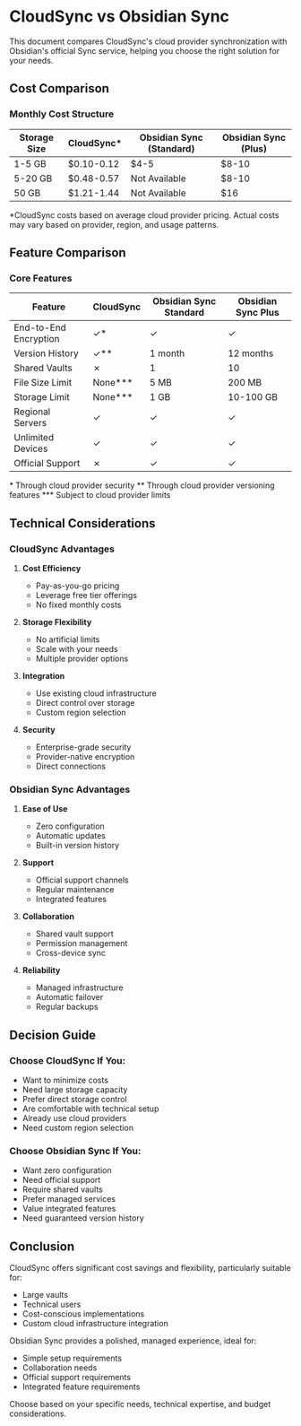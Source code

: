 # CloudSync vs Obsidian Sync

This document compares CloudSync's cloud provider synchronization with Obsidian's official Sync service, helping you choose the right solution for your needs.

## Cost Comparison

### Monthly Cost Structure

| Storage Size | CloudSync* | Obsidian Sync (Standard) | Obsidian Sync (Plus) |
|-------------|------------|-------------------------|---------------------|
| 1-5 GB      | $0.10-0.12 | $4-5                   | $8-10              |
| 5-20 GB     | $0.48-0.57 | Not Available          | $8-10              |
| 50 GB       | $1.21-1.44 | Not Available          | $16                |

*CloudSync costs based on average cloud provider pricing. Actual costs may vary based on provider, region, and usage patterns.

## Feature Comparison

### Core Features

| Feature                  | CloudSync | Obsidian Sync Standard | Obsidian Sync Plus |
|-------------------------|-----------|----------------------|-------------------|
| End-to-End Encryption   | ✓*        | ✓                    | ✓                 |
| Version History         | ✓**       | 1 month              | 12 months         |
| Shared Vaults           | ✗         | 1                    | 10                |
| File Size Limit         | None***   | 5 MB                 | 200 MB            |
| Storage Limit           | None***   | 1 GB                 | 10-100 GB         |
| Regional Servers        | ✓         | ✓                    | ✓                 |
| Unlimited Devices       | ✓         | ✓                    | ✓                 |
| Official Support        | ✗         | ✓                    | ✓                 |

\* Through cloud provider security
\** Through cloud provider versioning features
\*** Subject to cloud provider limits


## Technical Considerations

### CloudSync Advantages

1. **Cost Efficiency**
   - Pay-as-you-go pricing
   - Leverage free tier offerings
   - No fixed monthly costs

2. **Storage Flexibility**
   - No artificial limits
   - Scale with your needs
   - Multiple provider options

3. **Integration**
   - Use existing cloud infrastructure
   - Direct control over storage
   - Custom region selection

4. **Security**
   - Enterprise-grade security
   - Provider-native encryption
   - Direct connections

### Obsidian Sync Advantages

1. **Ease of Use**
   - Zero configuration
   - Automatic updates
   - Built-in version history

2. **Support**
   - Official support channels
   - Regular maintenance
   - Integrated features

3. **Collaboration**
   - Shared vault support
   - Permission management
   - Cross-device sync

4. **Reliability**
   - Managed infrastructure
   - Automatic failover
   - Regular backups

## Decision Guide

### Choose CloudSync If You:

- Want to minimize costs
- Need large storage capacity
- Prefer direct storage control
- Are comfortable with technical setup
- Already use cloud providers
- Need custom region selection

### Choose Obsidian Sync If You:

- Want zero configuration
- Need official support
- Require shared vaults
- Prefer managed services
- Value integrated features
- Need guaranteed version history


## Conclusion

CloudSync offers significant cost savings and flexibility, particularly suitable for:
- Large vaults
- Technical users
- Cost-conscious implementations
- Custom cloud infrastructure integration

Obsidian Sync provides a polished, managed experience, ideal for:
- Simple setup requirements
- Collaboration needs
- Official support requirements
- Integrated feature requirements

Choose based on your specific needs, technical expertise, and budget considerations.
